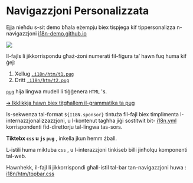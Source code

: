 # Navigazzjoni Personalizzata

Ejja nieħdu s-sit demo bħala eżempju biex tispjega kif tippersonalizza n-navigazzjoni [i18n-demo.github.io](//i18n-demo.github.io)

![](https://p.3ti.site/1731036697.avif)

Il-fajls li jikkorrispondu għaż-żoni numerati fil-figura ta’ hawn fuq huma kif ġej:

1. Xellug [`.i18n/htm/t1.pug`](https://github.com/i18n-site/demo.i18n.site/blob/main/.i18n/htm/t1.pug)
2. Dritt [`.i18n/htm/t2.pug`](https://github.com/i18n-site/demo.i18n.site/blob/main/.i18n/htm/t2.pug)

[`pug`](https://pugjs.org) hija lingwa mudell li tiġġenera `HTML` 's.

[➔ Ikklikkja hawn biex titgħallem il-grammatika ta pug](https://pugjs.org)

Is-sekwenza tal-format `${I18N.sponsor}` tintuża fil-fajl biex timplimenta l-internazzjonalizzazzjoni, u l-kontenut tagħha jiġi sostitwit bit- [i18n.yml](https://github.com/i18n-site/demo.i18n.site/blob/main/en/i18n.yml) korrispondenti fid-direttorju tal-lingwa tas-sors.

**Tiktebx `css` u `js` `pug`** , inkella jkun hemm żball.

L-istili huma miktuba `css` , u l-interazzjoni tinkiseb billi jinħolqu komponenti tal-web.

Hawnhekk, il-fajl li jikkorrispondi għall-istil tal-bar tan-navigazzjoni huwa : [i18n/htm/topbar.css](https://github.com/i18n-site/demo.i18n.site/blob/main/.i18n/htm/topbar.css)